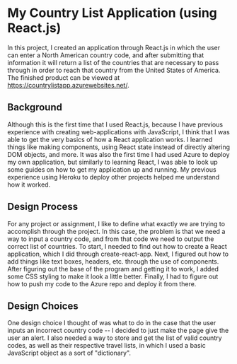 # My Country List Application (using React.js)

In this project, I created an application through React.js in which the user can enter a North American
country code, and after submitting that information it will return a list of the countries that are
necessary to pass through in order to reach that country from the United States of America. The finished product can be viewed at https://countrylistapp.azurewebsites.net/.

## Background

Although this is the first time that I used React.js, because I have previous experience with creating web-applications with JavaScript, I think that I was able to get the very basics of how a React application
works. I learned things like making components, using React state instead of directly altering DOM objects,
and more. It was also the first time I had used Azure to deploy my own application, but similarly to learning React, I was able to look up some guides on how to get my application up and running. My previous experience using Heroku to deploy other projects helped me understand how it worked.

## Design Process

For any project or assignment, I like to define what exactly we are trying to accomplish through the project. In this case, the problem is that we need a way to input a country code, and from that code we need to output the correct list of countries. To start, I needed to find out how to create a React application, which I did through
create-react-app. Next, I figured out how to add things like text boxes, headers, etc. through the use of components. After figuring out the base of the program and getting it to work, I added some CSS styling to make it look a little better. Finally, I had to figure out how to push my code to the Azure repo and deploy it from there.

## Design Choices

One design choice I thought of was what to do in the case that the user inputs an incorrect country code -- I decided to just make the page give the user an alert. I also needed a way to store and get the list of valid country codes, as well as their respective travel lists, in which I used a basic JavaScript object as a sort of "dictionary".